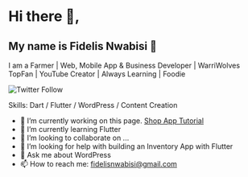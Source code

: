 # Hi there 👋, 

## **My name is Fidelis Nwabisi 👋** 

I am a Farmer | Web, Mobile App & Business Developer | WarriWolves TopFan | YouTube Creator | Always Learning | Foodie

![Twitter Follow](https://img.shields.io/twitter/follow/fidelisnwabisi?label=Follow_me_on_Twitter&logo=twitter&style=for-the-badge)

Skills: Dart / Flutter / WordPress / Content Creation

- 🔭 I’m currently working on this page. [Shop App Tutorial](https://github.com/fidelisnwabisi/shop_app)
- 🌱 I’m currently learning Flutter
- 👯 I’m looking to collaborate on ...
- 🤔 I’m looking for help with building an Inventory App with Flutter
- 💬 Ask me about WordPress
- 📫 How to reach me: fidelisnwabisi@gmail.com
